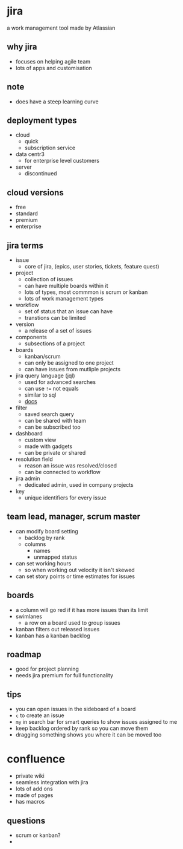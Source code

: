 # jira
a work management tool made by Atlassian

## why jira
- focuses on helping agile team
- lots of apps and customisation

## note
- does have a steep learning curve

## deployment types
- cloud
    - quick
    - subscription service
- data centr3
    - for enterprise level customers
- server
    - discontinued

## cloud versions
- free
- standard
- premium
- enterprise

## jira terms
- issue
    - core of jira, (epics, user stories, tickets, feature quest)
- project
    - collection of issues
    - can have multiple boards within it
    - lots of types, most commmon is scrum or kanban
    - lots of work management types
- workflow
    - set of status that an issue can have 
    - transtions can be limited
- version
    - a release of a set of issues
- components
    - subsections of a project
- boards
    - kanban/scrum
    - can only be assigned to one project
    - can have issues from mutliple projects
- jira query language (jql)
    - used for advanced searches
    - can use `!=` not equals
    - similar to sql
    - [docs](https://confluence.atlassian.com/jirasoftwareserver/advanced-searching-939938733.html)
- filter
    - saved search query
    - can be shared with team
    - can be subscribed too
- dashboard
    - custom view
    - made with gadgets
    - can be private or shared
- resolution field
    - reason an issue was resolved/closed
    - can be  connected to workflow
- jira admin
    - dedicated admin, used in company projects
- key
    - unique identifiers for every issue

## team lead, manager, scrum master
- can modify board setting
    - backlog by rank
    - columns
        - names
        - unmapped status
- can set working hours
    - so when working out velocity it isn't skewed
- can set story points or time estimates for issues

## boards
- a column will go red if it has more issues than its limit
- swimlanes
    - a row on a board used to group issues
- kanban filters out released issues
- kanban has a kanban backlog

## roadmap
- good for project planning
- needs jira premium for full functionality

## tips
- you can open issues in the sideboard of a board
- `c` to create an issue
- `my` in search bar for smart queries to show issues assigned to me
- keep backlog ordered by rank so you can move them
- dragging something shows you where it can be moved too 

# confluence
- private wiki
- seamless integration with jira
- lots of add ons
- made of pages
- has macros

## questions
- scrum or kanban?
- 
